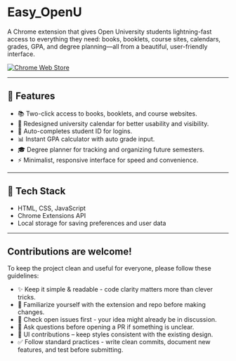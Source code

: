 # Easy_OpenU

A Chrome extension that gives Open University students lightning-fast access to everything they need: books, booklets, course sites, calendars, grades, GPA, and degree planning—all from a beautiful, user-friendly interface.

[![Chrome Web Store](https://img.shields.io/chrome-web-store/v/fnngffcjbcgnecomoaedkcagihkldebf.svg)](https://chromewebstore.google.com/detail/easyu/fnngffcjbcgnecomoaedkcagihkldebf)

---

## 🎯 Features

- 📚 Two-click access to books, booklets, and course websites.
- 📅 Redesigned university calendar for better usability and visibility.
- 🔐 Auto-completes student ID for logins.
- 📊 Instant GPA calculator with auto grade input.
- 🎓 Degree planner for tracking and organizing future semesters.
- ⚡ Minimalist, responsive interface for speed and convenience.

---

## 🧰 Tech Stack

- HTML, CSS, JavaScript
- Chrome Extensions API
- Local storage for saving preferences and user data

---

## Contributions are welcome! 
To keep the project clean and useful for everyone, please follow these guidelines:

- ✨ Keep it simple & readable - code clarity matters more than clever tricks.
- 📖 Familiarize yourself with the extension and repo before making changes.
- 📝 Check open issues first - your idea might already be in discussion.
- 💬 Ask questions before opening a PR if something is unclear.
- 🎨 UI contributions – keep styles consistent with the existing design.
- ✅ Follow standard practices - write clean commits, document new features, and test before submitting.
